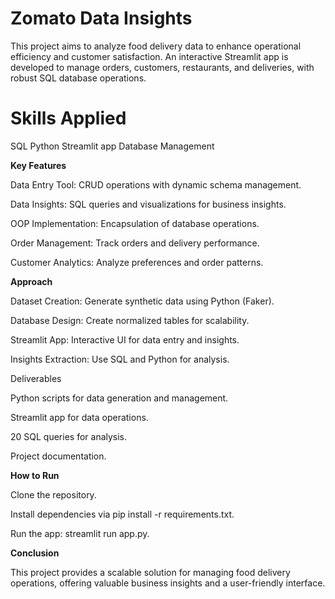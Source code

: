# Zomato Data Insights

This project aims to analyze food delivery data to enhance operational efficiency and customer satisfaction. An interactive Streamlit app is developed to manage orders, customers, restaurants, and deliveries, with robust SQL database operations.

# Skills Applied

SQL
Python
Streamlit app
Database Management

**Key Features**

Data Entry Tool: CRUD operations with dynamic schema management.

Data Insights: SQL queries and visualizations for business insights.

OOP Implementation: Encapsulation of database operations.

Order Management: Track orders and delivery performance.

Customer Analytics: Analyze preferences and order patterns.

**Approach**

Dataset Creation: Generate synthetic data using Python (Faker).

Database Design: Create normalized tables for scalability.

Streamlit App: Interactive UI for data entry and insights.

Insights Extraction: Use SQL and Python for analysis.

Deliverables

Python scripts for data generation and management.

Streamlit app for data operations.

20 SQL queries for analysis.

Project documentation.

**How to Run**

Clone the repository.

Install dependencies via pip install -r requirements.txt.

Run the app: streamlit run app.py.

**Conclusion**

This project provides a scalable solution for managing food delivery operations, offering valuable business insights and a user-friendly interface.

